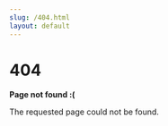 ```yaml
---
slug: /404.html
layout: default 
---
```


<div class="not-found-container">
  <h1 class="not-found-title">404</h1>
 
  <p><strong>Page not found :(</strong></p>
  <p>The requested page could not be found.</p>
</div>
